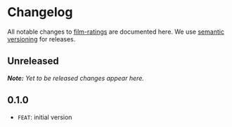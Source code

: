 # Changelog

All notable changes to [film-ratings](https://github.com/barmac/film-ratings) are documented here. We use [semantic versioning](http://semver.org/) for releases.

## Unreleased

___Note:__ Yet to be released changes appear here._

## 0.1.0

* `FEAT`: initial version
